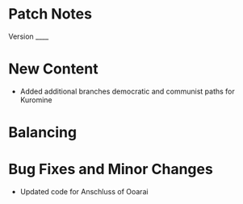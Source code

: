 # Patch Notes
Version ____

# New Content
- Added additional branches democratic and communist paths for Kuromine

# Balancing


# Bug Fixes and Minor Changes
- Updated code for Anschluss of Ooarai
